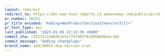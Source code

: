 ```yaml
---
layout: redirect
redirect_to: https://a8c-woo-test-reports.s3.amazonaws.com/public/pr/36331/api/index.html
pr_number: 36331
pr_title_encoded: "Adding+WooProductSectionItem+slotfill+"
pr_test_type: api
last_published: "2023-01-06 22:32:39 +0000"
commit_sha: c33131c2a86db2e5e775746574cb858448aec36e
commit_message: "Adding changelogs"
branch_name: add/36015-mvp-section-slot
---
```

